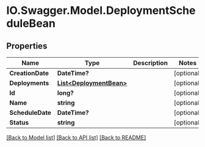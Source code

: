 # IO.Swagger.Model.DeploymentScheduleBean
## Properties

Name | Type | Description | Notes
------------ | ------------- | ------------- | -------------
**CreationDate** | **DateTime?** |  | [optional] 
**Deployments** | [**List&lt;DeploymentBean&gt;**](DeploymentBean.md) |  | [optional] 
**Id** | **long?** |  | [optional] 
**Name** | **string** |  | [optional] 
**ScheduleDate** | **DateTime?** |  | [optional] 
**Status** | **string** |  | [optional] 

[[Back to Model list]](../README.md#documentation-for-models) [[Back to API list]](../README.md#documentation-for-api-endpoints) [[Back to README]](../README.md)

